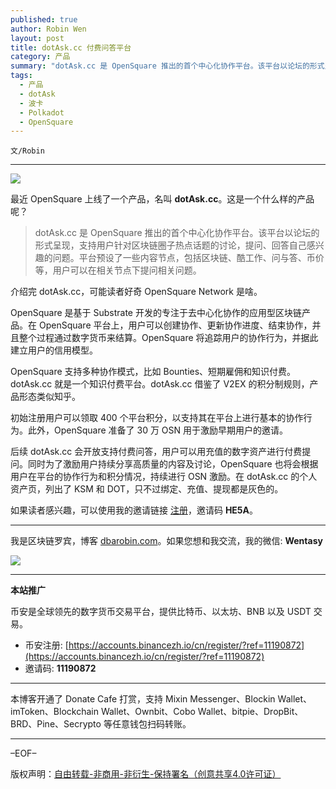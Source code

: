 ```yaml
---
published: true
author: Robin Wen
layout: post
title: dotAsk.cc 付费问答平台
category: 产品
summary: "dotAsk.cc 是 OpenSquare 推出的首个中心化协作平台。该平台以论坛的形式呈现，支持用户针对区块链圈子热点话题的讨论，提问、回答自己感兴趣的问题。平台预设了一些内容节点，包括区块链、酷工作、问与答、币价等，用户可以在相关节点下提问相关问题。OpenSquare 支持多种协作模式，比如 Bounties、短期雇佣和知识付费。dotAsk.cc 就是一个知识付费平台。dotAsk.cc 借鉴了 V2EX 的积分制规则，产品形态类似知乎。如果读者感兴趣，可以使用我的邀请链接注册。"
tags:
  - 产品
  - dotAsk
  - 波卡
  - Polkadot
  - OpenSquare
---
```


`文/Robin`

***

![](https://cdn.dbarobin.com/r64vnag.png)

最近 OpenSquare 上线了一个产品，名叫 **dotAsk.cc**。这是一个什么样的产品呢？

> dotAsk.cc 是 OpenSquare 推出的首个中心化协作平台。该平台以论坛的形式呈现，支持用户针对区块链圈子热点话题的讨论，提问、回答自己感兴趣的问题。平台预设了一些内容节点，包括区块链、酷工作、问与答、币价等，用户可以在相关节点下提问相关问题。

介绍完 dotAsk.cc，可能读者好奇 OpenSquare Network 是啥。

OpenSquare 是基于 Substrate 开发的专注于去中心化协作的应用型区块链产品。在 OpenSquare 平台上，用户可以创建协作、更新协作进度、结束协作，并且整个过程通过数字货币来结算。OpenSquare 将追踪用户的协作行为，并据此建立用户的信用模型。

OpenSquare 支持多种协作模式，比如 Bounties、短期雇佣和知识付费。dotAsk.cc 就是一个知识付费平台。dotAsk.cc 借鉴了 V2EX 的积分制规则，产品形态类似知乎。

初始注册用户可以领取 400 个平台积分，以支持其在平台上进行基本的协作行为。此外，OpenSquare 准备了 30 万 OSN 用于激励早期用户的邀请。

后续 dotAsk.cc 会开放支持付费问答，用户可以用充值的数字资产进行付费提问。同时为了激励用户持续分享高质量的内容及讨论，OpenSquare 也将会根据用户在平台的协作行为和积分情况，持续进行 OSN 激励。在 dotAsk.cc 的个人资产页，列出了 KSM 和 DOT，只不过绑定、充值、提现都是灰色的。

如果读者感兴趣，可以使用我的邀请链接 [注册](https://www.dotask.cc/signup?code=HE5A)，邀请码 **HE5A**。

***

我是区块链罗宾，博客 [dbarobin.com](https://dbarobin.com/)。如果您想和我交流，我的微信: **Wentasy**

![](https://cdn.dbarobin.com/v4yywe2.png)

***

**本站推广**

币安是全球领先的数字货币交易平台，提供比特币、以太坊、BNB 以及 USDT 交易。

* 币安注册: [https://accounts.binancezh.io/cn/register/?ref=11190872](https://accounts.binancezh.io/cn/register/?ref=11190872)
* 邀请码: **11190872**

***

本博客开通了 Donate Cafe 打赏，支持 Mixin Messenger、Blockin Wallet、imToken、Blockchain Wallet、Ownbit、Cobo Wallet、bitpie、DropBit、BRD、Pine、Secrypto 等任意钱包扫码转账。

<center>
    <div class="--donate-button"
         data-button-id="f8b9df0d-af9a-460d-8258-d3f435445075"
    ></div>
</center>

***

–EOF–

版权声明：[自由转载-非商用-非衍生-保持署名（创意共享4.0许可证）](http://creativecommons.org/licenses/by-nc-nd/4.0/deed.zh)